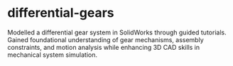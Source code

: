# differential-gears
Modelled a differential gear system in SolidWorks through guided tutorials. Gained foundational understanding of gear mechanisms, assembly constraints, and motion analysis while enhancing 3D CAD skills in mechanical system simulation.
